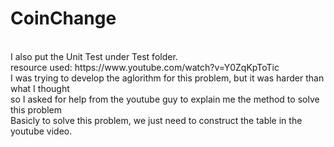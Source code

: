 # CoinChange
<br />
I also put the Unit Test under Test folder.
<br/>
resource used: https://www.youtube.com/watch?v=Y0ZqKpToTic
<br />
I was trying to develop the aglorithm for this problem, but it was harder than what I thought
<br/> so I asked for help from the youtube guy to explain me the method to solve this problem
<br/>
Basicly to solve this problem, we just need to construct the table in the youtube video.
